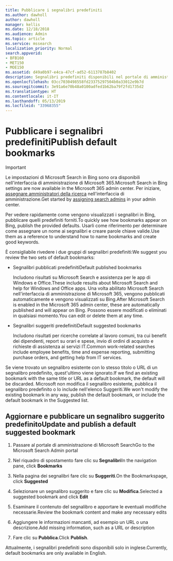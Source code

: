 ```yaml
---
title: Pubblicare i segnalibri predefiniti
ms.author: dawholl
author: dawholl
manager: kellis
ms.date: 12/18/2018
ms.audience: Admin
ms.topic: article
ms.service: mssearch
localization_priority: Normal
search.appverid:
- BFB160
- MET150
- MOE150
ms.assetid: d49a0b97-e4ca-47cf-ad52-6113787b8402
description: Segnalibri predefiniti disponibili nel portale di amministrazione di Microsoft Search
ms.openlocfilehash: 03cc7030498558fd23375297504b0a33012e9b7d
ms.sourcegitcommit: 3e91a6e70b48a0100adfed1b62ba79f2fd1735d2
ms.translationtype: HT
ms.contentlocale: it-IT
ms.lasthandoff: 05/13/2019
ms.locfileid: "33968355"
---
```

# <a name="publish-default-bookmarks"></a><span data-ttu-id="7a732-103">Pubblicare i segnalibri predefiniti</span><span class="sxs-lookup"><span data-stu-id="7a732-103">Publish default bookmarks</span></span>

> [!IMPORTANT]
> <span data-ttu-id="7a732-104">Le impostazioni di Microsoft Search in Bing sono ora disponibili nell'interfaccia di amministrazione di Microsoft 365.</span><span class="sxs-lookup"><span data-stu-id="7a732-104">Microsoft Search in Bing settings are now available in the Microsoft 365 admin center.</span></span> <span data-ttu-id="7a732-105">Per iniziare, [assegnare amministratori della ricerca](https://docs.microsoft.com/it-IT/microsoftsearch/setup-microsoft-search#step-2-assign-search-admin-and-search-editor) nell'interfaccia di amministrazione.</span><span class="sxs-lookup"><span data-stu-id="7a732-105">Get started by [assigning search admins](https://docs.microsoft.com/en-us/microsoftsearch/setup-microsoft-search#step-2-assign-search-admin-and-search-editor) in your admin center.</span></span>
    
<span data-ttu-id="7a732-106">Per vedere rapidamente come vengono visualizzati i segnalibri in Bing, pubblicare quelli predefiniti forniti.</span><span class="sxs-lookup"><span data-stu-id="7a732-106">To quickly see how bookmarks appear on Bing, publish the provided defaults.</span></span> <span data-ttu-id="7a732-107">Usarli come riferimento per determinare come assegnare un nome ai segnalibri e creare parole chiave valide.</span><span class="sxs-lookup"><span data-stu-id="7a732-107">Use them as a reference to understand how to name bookmarks and create good keywords.</span></span>
  
<span data-ttu-id="7a732-108">È consigliabile rivedere i due gruppi di segnalibri predefiniti:</span><span class="sxs-lookup"><span data-stu-id="7a732-108">We suggest you review the two sets of default bookmarks:</span></span>
  
- <span data-ttu-id="7a732-109">Segnalibri pubblicati predefiniti</span><span class="sxs-lookup"><span data-stu-id="7a732-109">Default published bookmarks</span></span>
    
    <span data-ttu-id="7a732-110">Includono risultati su Microsoft Search e assistenza per le app di Windows e Office.</span><span class="sxs-lookup"><span data-stu-id="7a732-110">These include results about Microsoft Search and help for Windows and Office apps.</span></span> <span data-ttu-id="7a732-111">Una volta abilitato Microsoft Search nell'interfaccia di amministrazione di Microsoft 365, vengono pubblicati automaticamente e vengono visualizzati su Bing.</span><span class="sxs-lookup"><span data-stu-id="7a732-111">After Microsoft Search is enabled in the Microsoft 365 admin center, these are automatically published and will appear on Bing.</span></span> <span data-ttu-id="7a732-112">Possono essere modificati o eliminati in qualsiasi momento.</span><span class="sxs-lookup"><span data-stu-id="7a732-112">You can edit or delete them at any time.</span></span>
    
- <span data-ttu-id="7a732-113">Segnalibri suggeriti predefiniti</span><span class="sxs-lookup"><span data-stu-id="7a732-113">Default suggested bookmarks</span></span>
    
    <span data-ttu-id="7a732-114">Includono risultati per ricerche correlate al lavoro comuni, tra cui benefit dei dipendenti, report su orari e spese, invio di ordini di acquisto e richieste di assistenza ai servizi IT.</span><span class="sxs-lookup"><span data-stu-id="7a732-114">Common work-related searches include employee benefits, time and expense reporting, submitting purchase orders, and getting help from IT services.</span></span>
    
<span data-ttu-id="7a732-115">Se viene trovato un segnalibro esistente con lo stesso titolo o URL di un segnalibro predefinito, quest'ultimo viene ignorato.</span><span class="sxs-lookup"><span data-stu-id="7a732-115">If we find an existing bookmark with the same title or URL as a default bookmark, the default will be discarded.</span></span> <span data-ttu-id="7a732-116">Microsoft non modifica il segnalibro esistente, pubblica il segnalibro predefinito o lo include nell'elenco Suggeriti.</span><span class="sxs-lookup"><span data-stu-id="7a732-116">We won't modify the existing bookmark in any way, publish the default bookmark, or include the default bookmark in the Suggested list.</span></span>
  
## <a name="update-and-publish-a-default-suggested-bookmark"></a><span data-ttu-id="7a732-117">Aggiornare e pubblicare un segnalibro suggerito predefinito</span><span class="sxs-lookup"><span data-stu-id="7a732-117">Update and publish a default suggested bookmark</span></span>

1. <span data-ttu-id="7a732-118">Passare al portale di amministrazione di Microsoft Search</span><span class="sxs-lookup"><span data-stu-id="7a732-118">Go to the Microsoft Search Admin portal</span></span>
    
2. <span data-ttu-id="7a732-119">Nel riquadro di spostamento fare clic su **Segnalibri**</span><span class="sxs-lookup"><span data-stu-id="7a732-119">In the navigation pane, click **Bookmarks**</span></span>
    
3. <span data-ttu-id="7a732-120">Nella pagina dei segnalibri fare clic su **Suggeriti**.</span><span class="sxs-lookup"><span data-stu-id="7a732-120">On the Bookmarkspage, click **Suggested**</span></span>
    
4. <span data-ttu-id="7a732-121">Selezionare un segnalibro suggerito e fare clic su **Modifica**.</span><span class="sxs-lookup"><span data-stu-id="7a732-121">Selected a suggested bookmark and click **Edit**</span></span>
    
5. <span data-ttu-id="7a732-122">Esaminare il contenuto del segnalibro e apportare le eventuali modifiche necessarie.</span><span class="sxs-lookup"><span data-stu-id="7a732-122">Review the bookmark content and make any necessary edits</span></span>
    
6. <span data-ttu-id="7a732-123">Aggiungere le informazioni mancanti, ad esempio un URL o una descrizione.</span><span class="sxs-lookup"><span data-stu-id="7a732-123">Add missing information, such as a URL or description</span></span>
    
7. <span data-ttu-id="7a732-124">Fare clic su **Pubblica**.</span><span class="sxs-lookup"><span data-stu-id="7a732-124">Click **Publish**.</span></span>
    
<span data-ttu-id="7a732-125">Attualmente, i segnalibri predefiniti sono disponibili solo in inglese.</span><span class="sxs-lookup"><span data-stu-id="7a732-125">Currently, default bookmarks are only available in English.</span></span> 

  

